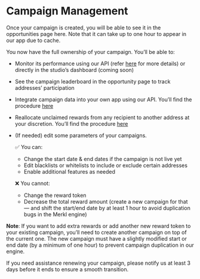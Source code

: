 # Campaign Management

Once your campaign is created, you will be able to see it in the opportunities page here. Note that it can take up to one hour to appear in our app due to cache. 

You now have the full ownership of your campaign. You’ll be able to:

- Monitor its performance using our API (refer [here](https://docs.merkl.xyz/integrate-merkl/app) for more details) or directly in the studio’s dashboard (coming soon)
- See the campaign leaderboard in the opportunity page to track addresses’ participation
- Integrate campaign data into your own app using our API. You’ll find the procedure [here](https://docs.merkl.xyz/integrate-merkl/app)
- Reallocate unclaimed rewards from any recipient to another address at your discretion. You’ll find the procedure [here](https://docs.merkl.xyz/merkl-mechanisms/features)
- (If needed) edit some parameters of your campaigns.
    
    ✅ You can:
    
    - Change the start date & end dates if the campaign is not live yet
    - Edit blacklists or whitelists to include or exclude certain addresses
    - Enable additional features as needed
    
    ❌ You cannot:
    
    - Change the reward token
    - Decrease the total reward amount (create a new campaign for that — and shift the start/end date by at least 1 hour to avoid duplication bugs in the Merkl engine)

**Note**: If you want to add extra rewards or add another new reward token to your existing campaign, you’ll need to create another campaign on top of the current one. The new campaign must have a slightly modified start or end date (by a minimum of one hour) to prevent campaign duplication in our engine.

If you need assistance renewing your campaign, please notify us at least 3 days before it ends to ensure a smooth transition.